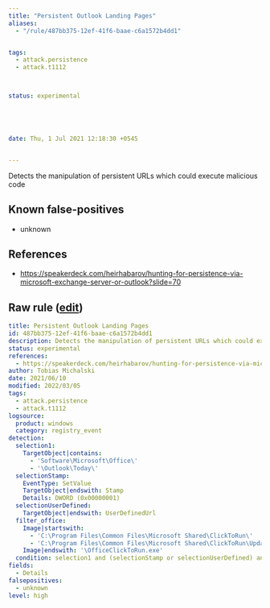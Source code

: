 ```yaml
---
title: "Persistent Outlook Landing Pages"
aliases:
  - "/rule/487bb375-12ef-41f6-baae-c6a1572b4dd1"


tags:
  - attack.persistence
  - attack.t1112



status: experimental





date: Thu, 1 Jul 2021 12:18:30 +0545


---
```


Detects the manipulation of persistent URLs which could execute malicious code

<!--more-->


## Known false-positives

* unknown



## References

* https://speakerdeck.com/heirhabarov/hunting-for-persistence-via-microsoft-exchange-server-or-outlook?slide=70


## Raw rule ([edit](https://github.com/SigmaHQ/sigma/edit/master/rules/windows/registry_event/registry_event_outlook_registry_todaypage.yml))
```yaml
title: Persistent Outlook Landing Pages
id: 487bb375-12ef-41f6-baae-c6a1572b4dd1
description: Detects the manipulation of persistent URLs which could execute malicious code
status: experimental
references:
  - https://speakerdeck.com/heirhabarov/hunting-for-persistence-via-microsoft-exchange-server-or-outlook?slide=70
author: Tobias Michalski
date: 2021/06/10
modified: 2022/03/05
tags:
  - attack.persistence
  - attack.t1112
logsource:
  product: windows
  category: registry_event
detection:
  selection1:
    TargetObject|contains: 
      - 'Software\Microsoft\Office\'
      - '\Outlook\Today\'
  selectionStamp:
    EventType: SetValue 
    TargetObject|endswith: Stamp
    Details: DWORD (0x00000001) 
  selectionUserDefined:
    TargetObject|endswith: UserDefinedUrl
  filter_office:
    Image|startswith: 
      - 'C:\Program Files\Common Files\Microsoft Shared\ClickToRun\'
      - 'C:\Program Files\Common Files\Microsoft Shared\ClickToRun\Updates\'
    Image|endswith: '\OfficeClickToRun.exe'
  condition: selection1 and (selectionStamp or selectionUserDefined) and not 1 of filter_*
fields:
  - Details
falsepositives:
  - unknown
level: high

```
